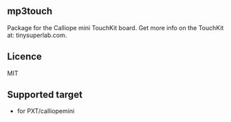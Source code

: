 ## mp3touch

Package for the Calliope mini TouchKit board. Get more info on the TouchKit at: tinysuperlab.com.

## Licence

MIT


## Supported target

* for PXT/calliopemini
